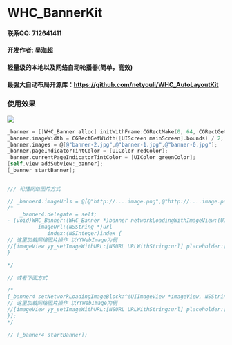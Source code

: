 # WHC_BannerKit

#### 联系QQ: 712641411
#### 开发作者: 吴海超

#### 轻量级的本地以及网络自动轮播器(简单，高效)
#### 最强大自动布局开源库：https://github.com/netyouli/WHC_AutoLayoutKit


### 使用效果
![](https://github.com/netyouli/WHC_BannerKit/blob/master/show.gif)

```objective-c
_banner = [[WHC_Banner alloc] initWithFrame:CGRectMake(0, 64, CGRectGetWidth([UIScreen mainScreen].bounds), bannerHeight)];
_banner.imageWidth = CGRectGetWidth([UIScreen mainScreen].bounds) / 2;
_banner.images = @[@"banner-2.jpg",@"banner-1.jpg",@"banner-0.jpg"];
_banner.pageIndicatorTintColor = [UIColor redColor];
_banner.currentPageIndicatorTintColor = [UIColor greenColor];
[self.view addSubview:_banner];
[_banner startBanner];


/// 轮播网络图片方式

// _banner4.imageUrls = @[@"http://....image.png",@"http://....image.png",@"http://....image.png",@"http://....image.png"];
/*
    _banner4.delegate = self;
- (void)WHC_Banner:(WHC_Banner *)banner networkLoadingWithImageView:(UIImageView *)imageView
          imageUrl:(NSString *)url
             index:(NSInteger)index {
// 这里加载网络图片操作 以YYWebImage为例
//[imageView yy_setImageWithURL:[NSURL URLWithString:url] placeholder:[UIImage imageNamed:@"default.png"]];
}

*/

// 或者下面方式

/*
[_banner4 setNetworkLoadingImageBlock:^(UIImageView *imageView, NSString *url, NSInteger index) {
// 这里加载网络图片操作 以YYWebImage为例
//[imageView yy_setImageWithURL:[NSURL URLWithString:url] placeholder:[UIImage imageNamed:@"default.png"]];
}];
*/

// [_banner4 startBanner];
```

